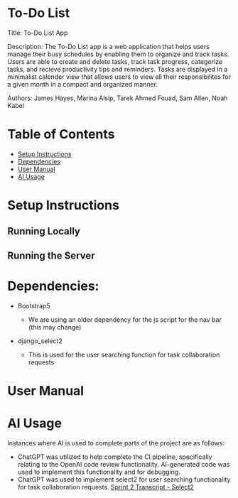 # To-Do List 

Title: To-Do List App

Description: The To-Do List app is a web application that helps users manage their busy schedules by enabling them to organize and track tasks. Users are able to create and delete tasks, track task progress, categorize tasks, and recieve productivity tips and reminders. Tasks are displayed in a minimalist calender view that allows users to view all their responsibilites for a given month in a compact and organized manner. 

Authors: James Hayes, Marina Alsip, Tarek Ahmed Fouad, Sam Allen, Noah Kabel

# Table of Contents
- [Setup Instructions](#setup-instructions)
- [Dependencies](#dependencies)
- [User Manual](#user-manual)
- [AI Usage](#ai-usage)

# Setup Instructions 

## Running Locally 

## Running the Server

# Dependencies: 
- Bootstrap5
    - We are using an older dependency for the js script for the nav bar (this may change)
    
- django_select2
    - This is used for the user searching function for task collaboration requests

# User Manual 

# AI Usage 

Instances where AI is used to complete parts of the project are as follows: 
* ChatGPT was utilized to help complete the CI pipeline, specifically relating to the OpenAI code review functionality. AI-generated code was used to implement this functionality and for debugging.
* ChatGPT was used to implement select2 for user searching functionality for task collaboration requests. [Sprint 2 Transcript - Select2](https://docs.google.com/document/d/e/2PACX-1vRK4UxkeEYslAwqWLc3ebzD8t6n7c0OtDWAv4nfzb8eYLkW8FDb0Tz0ifIZX76JlrDXcl1rgO2d6ljh/pub)

